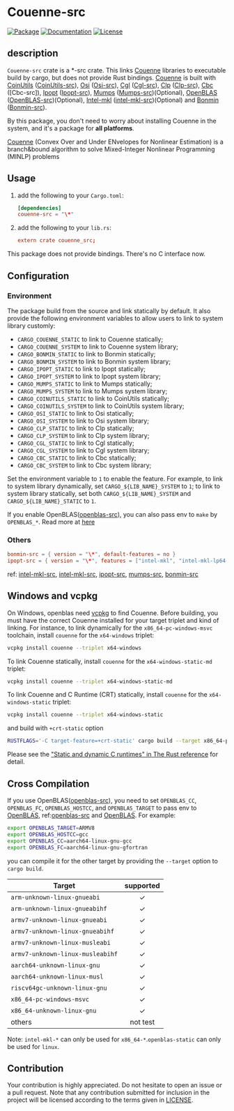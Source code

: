 # Couenne-src

[![Package][package-img]][package-url] [![Documentation][documentation-img]][documentation-url] [![License][license-img]][license-url]

## description

`Couenne-src` crate is a *-src crate. This links [Couenne] libraries to executable build by cargo, but does not provide Rust bindings. [Couenne] is built with [CoinUtils] ([CoinUtils-src]), [Osi] ([Osi-src]), [Cgl] ([Cgl-src]), [Clp] ([Clp-src]), [Cbc] ([Cbc-src]), [Ipopt] ([Ipopt-src]), [Mumps] ([Mumps-src])(Optional), [OpenBLAS] ([OpenBLAS-src])(Optional), [Intel-mkl] ([intel-mkl-src])(Optional) and [Bonmin] ([Bonmin-src]).

By this package, you don't need to worry about installing Couenne in the system, and it's a package for **all platforms**.

[Couenne] (Convex Over and Under ENvelopes for Nonlinear Estimation) is a branch&bound algorithm to solve Mixed-Integer Nonlinear Programming (MINLP) problems

## Usage

1. add the following to your `Cargo.toml`:

    ```toml
    [dependencies]
    couenne-src = "\*"
    ```

2. add the following to your `lib.rs`:

    ```toml
    extern crate couenne_src;
    ```

This package does not provide bindings. There's no C interface now.

## Configuration

### Environment

The package build from the source and link statically by default. It also provide the following environment variables to allow users to link to system library customly:

* `CARGO_COUENNE_STATIC` to link to Couenne statically;
* `CARGO_COUENNE_SYSTEM` to link to Couenne system library;
* `CARGO_BONMIN_STATIC` to link to Bonmin statically;
* `CARGO_BONMIN_SYSTEM` to link to Bonmin system library;
* `CARGO_IPOPT_STATIC` to link to Ipopt statically;
* `CARGO_IPOPT_SYSTEM` to link to Ipopt system library;
* `CARGO_MUMPS_STATIC` to link to Mumps statically;
* `CARGO_MUMPS_SYSTEM` to link to Mumps system library;
* `CARGO_COINUTILS_STATIC` to link to CoinUtils statically;
* `CARGO_COINUTILS_SYSTEM` to link to CoinUtils system library;
* `CARGO_OSI_STATIC` to link to Osi statically;
* `CARGO_OSI_SYSTEM` to link to Osi system library;
* `CARGO_CLP_STATIC` to link to Clp statically;
* `CARGO_CLP_SYSTEM` to link to Clp system library;
* `CARGO_CGL_STATIC` to link to Cgl statically;
* `CARGO_CGL_SYSTEM` to link to Cgl system library;
* `CARGO_CBC_STATIC` to link to Cbc statically;
* `CARGO_CBC_SYSTEM` to link to Cbc system library;

Set the environment variable to `1` to enable the feature. For example, to link to system library dynamically, set `CARGO_${LIB_NAME}_SYSTEM` to `1`; to link to system library statically, set both `CARGO_${LIB_NAME}_SYSTEM` and `CARGO_${LIB_NAME}_STATIC` to `1`.

If you enable OpenBLAS([openblas-src]), you can also pass env to `make` by `OPENBLAS_*`. Read more at [here](#cross-compilation)

### Others

```toml
bonmin-src = { version = "\*", default-features = no }
ipopt-src = { version = "\*", features = ["intel-mkl", "intel-mkl-lp64-seq"] }
```

ref: [intel-mkl-src], [intel-mkl-src], [ipopt-src], [mumps-src], [bonmin-src]

## Windows and vcpkg

On Windows, openblas need [vcpkg] to find Couenne. Before building, you must have the correct Couenne installed for your target triplet and kind of linking. For instance, to link dynamically for the `x86_64-pc-windows-msvc` toolchain, install  `couenne` for the `x64-windows` triplet:

```sh
vcpkg install couenne --triplet x64-windows
```

To link Couenne statically, install `couenne` for the `x64-windows-static-md` triplet:

```sh
vcpkg install couenne --triplet x64-windows-static-md
```

To link Couenne and C Runtime (CRT) statically, install `couenne` for the `x64-windows-static` triplet:

```sh
vcpkg install couenne --triplet x64-windows-static
```

and build with `+crt-static` option

```sh
RUSTFLAGS='-C target-feature=+crt-static' cargo build --target x86_64-pc-windows-msvc
```

Please see the ["Static and dynamic C runtimes" in The Rust reference](https://doc.rust-lang.org/reference/linkage.html#static-and-dynamic-c-runtimes) for detail.

## Cross Compilation

If you use OpenBLAS([openblas-src]), you need to set `OPENBLAS_CC`, `OPENBLAS_FC`, `OPENBLAS_HOSTCC`, and `OPENBLAS_TARGET` to pass env to [OpenBLAS], ref:[openblas-src] and [OpenBLAS]. For example:

```sh
export OPENBLAS_TARGET=ARMV8
export OPENBLAS_HOSTCC=gcc
export OPENBLAS_CC=aarch64-linux-gnu-gcc
export OPENBLAS_FC=aarch64-linux-gnu-gfortran
```

you can compile it for the other target by providing the `--target` option to `cargo build`.

| Target                               |  supported  |
|--------------------------------------|:-----------:|
| `arm-unknown-linux-gnueabi`          | ✓   |
| `arm-unknown-linux-gnueabihf`        | ✓   |
| `armv7-unknown-linux-gnueabi`        | ✓   |
| `armv7-unknown-linux-gnueabihf`      | ✓   |
| `armv7-unknown-linux-musleabi`       | ✓   |
| `armv7-unknown-linux-musleabihf`     | ✓   |
| `aarch64-unknown-linux-gnu`          | ✓   |
| `aarch64-unknown-linux-musl`         | ✓   |
| `riscv64gc-unknown-linux-gnu`        | ✓   |
| `x86_64-pc-windows-msvc`             | ✓   |
| `x86_64-unknown-linux-gnu`           | ✓   |
| others                               | not test   |

Note: `intel-mkl-*` can only be used for `x86_64-*`.`openblas-static` can only be used for `linux`.

## Contribution

Your contribution is highly appreciated. Do not hesitate to open an issue or a
pull request. Note that any contribution submitted for inclusion in the project
will be licensed according to the terms given in [LICENSE](license-url).

[CoinUtils]: https://github.com/coin-or/CoinUtils
[Osi]: https://github.com/coin-or/Osi
[Cgl]: https://github.com/coin-or/Cgl
[Clp]: https://github.com/coin-or/Clp
[Cbc]: https://github.com/coin-or/Cbc
[Ipopt]: https://github.com/coin-or/Ipopt
[Bonmin]: https://github.com/coin-or/Bonmin
[Couenne]: https://github.com/coin-or/Couenne
[Mumps]: https://mumps-solver.org/
[OpenBLAS]: https://github.com/OpenMathLib/OpenBLAS
[intel-mkl]: https://www.intel.com/content/www/us/en/developer/tools/oneapi/onemkl.html

[CoinUtils-src]: https://github.com/Maroon502/coinutils-src
[Cgl-src]: https://github.com/Maroon502/cgl-src
[Clp-src]: https://github.com/Maroon502/clp-src
[Osi-src]: https://github.com/Maroon502/osi-src
[Ipopt-src]: https://github.com/Maroon502/ipopt-src
[Mumps-src]: https://github.com/Maroon502/mumps-src
[Bonmin-src]: https://github.com/Maroon502/bonmin-src
[OpenBLAS-src]: https://github.com/blas-lapack-rs/openblas-src
[intel-mkl-src]: https://github.com/rust-math/intel-mkl-src

[vcpkg]: https://github.com/Microsoft/vcpkg

[documentation-img]: https://docs.rs/couenne-src/badge.svg
[documentation-url]: https://docs.rs/couenne-src
[package-img]: https://img.shields.io/crates/v/couenne-src.svg
[package-url]: https://crates.io/crates/couenne-src
[license-img]: https://img.shields.io/crates/l/couenne-src.svg
[license-url]: https://github.com/Maroon502/couenne-src/blob/master/LICENSE.md
